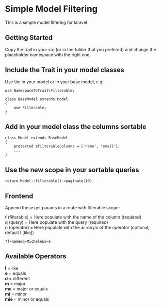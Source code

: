 # Simple Model Filtering
This is a simple model filtering for laravel

## Getting Started
Copy the trait in your src (or in the folder that you prefered) and change the placeholder namespace with the right one.

## Include the Trait in your model classes
Use the in your model or in your base model, e.g:
```
use NamespaceToTrait\Filterable;

class BaseModel extends Model
{
    use Filterable;
}
```

## Add in your model class the columns sortable
```
class Model extends BaseModel
{
    protected $filterableColumns = ['name', 'email'];
    ...
}
```

## Use the new scope in your sortable queries
```
return Model::filterable()->paginate(10);
```

## Frontend 
Append these get params in a route with filterable scope:

f (filterable) = Here populate with the name of the column (required) <br>
q (query) = Here populate with the query (required) <br>
o (operator) = Here populate with the acronym of the operator (optional, default l [like])
```
?f=name&q=Michele&o=e
```

## Available Operators

<strong>l</strong> = like <br>
<strong>e</strong> = equals <br>
<strong>d</strong> = different <br>
<strong>m</strong> = major <br>
<strong>me</strong> = major or equals <br>
<strong>mi</strong> = minor <br>
<strong>mie</strong> = minor or equals <br>
